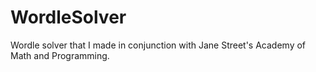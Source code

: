 # WordleSolver
Wordle solver that I made in conjunction with Jane Street's Academy of Math and Programming.

